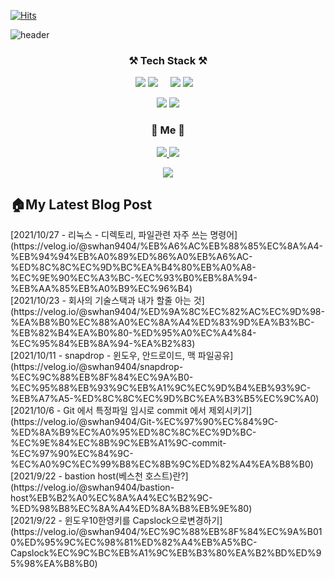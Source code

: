 [![Hits](https://hits.seeyoufarm.com/api/count/incr/badge.svg?url=https%3A%2F%2Fgithub.com%2Fswhan9404&count_bg=%2379C83D&title_bg=%23555555&icon=&icon_color=%23E7E7E7&title=hits&edge_flat=false)](https://hits.seeyoufarm.com)           

![header](https://capsule-render.vercel.app/api?type=waving&color=gradient&section=header&text=%20몰입하는개발자,한승운입니다👋%20&height=250&fontSize=50&animation=twinkling)


<h3 align="center">⚒️ Tech Stack ⚒️</h3>
<p align="center">
  <img src="https://img.shields.io/badge/Java-palegoldenrod?style=flat-square&logo=Java&logoColor=red"/>
  <img src="https://img.shields.io/badge/Spring-white?style=flat-square&logo=Spring&logoColor=white&color=6DB33F"/> &nbsp &nbsp 
  
  <img src="https://img.shields.io/badge/Python-3766AB?style=flat-square&logo=Python&logoColor=white"/>
  <img src="https://img.shields.io/badge/Django-092E20?style=flat-square&logo=Django&logoColor=white"/>&nbsp &nbsp 
</p>  
<p align="center">
  <img src="https://img.shields.io/badge/Javascript-ffb13b?style=flat-square&logo=javascript&logoColor=white"/>
  <img src="https://img.shields.io/badge/Vue.js-4FC08D?style=flat-square&logo=Vue.js&logoColor=white"/>
  
</p>


<h3 align="center"> 🍒 Me 🍒 </h3>
<p align="center">
  <a href="https://velog.io/@swhan9404/series">
    <img src="https://img.shields.io/badge/Tech%20Blog-11B48A?style=flat-square&logo=Vimeo&logoColor=white&link=https://velog.io/@swhan9404/series"/>
  </a>
<!--   <a href="https://www.notion.so/419b1896ac1f46c28e7b2f78a33e3d9b">
    <img src="https://img.shields.io/badge/%ED%8F%AC%ED%8A%B8%ED%8F%B4%EB%A6%AC%EC%98%A4-000000?style=flat-square&logo=Notion&logoColor=white&link=https://www.notion.so/419b1896ac1f46c28e7b2f78a33e3d9b"/>
  </a> -->
  <a href="mailto:gardener9404@gmail.com">
    <img src="https://img.shields.io/badge/Gmail-d14836?style=flat-square&logo=Gmail&logoColor=white&link=gardener9404@gmail.com"/>
  </a>

</p>



<!--
[![Top Langs](https://github-readme-stats.vercel.app/api/top-langs/?username=swhan9404&layout=compact&theme=dracula)](https://github.com/metleeha)
[![Anurag's GitHub stats](https://github-readme-stats.vercel.app/api?username=swhan9404)](https://github.com/anuraghazra/github-readme-stats)
[![Solved.ac
프로필](http://mazassumnida.wtf/api/v2/generate_badge?boj=swhan9404)](https://solved.ac/swhan9404)
-->
<p align="center">
  <a href="https://github.com/devxb/CommitCombo/">
    <img src="http://commitcombo.com/get?user=swhan9404&theme=DeepOcean-mini"/>
  </a>
</p>


<h2>🏠My Latest Blog Post</h2>
[2021/10/27 - 리눅스 - 디렉토리, 파일관련 자주 쓰는 명령어](https://velog.io/@swhan9404/%EB%A6%AC%EB%88%85%EC%8A%A4-%EB%94%94%EB%A0%89%ED%86%A0%EB%A6%AC-%ED%8C%8C%EC%9D%BC%EA%B4%80%EB%A0%A8-%EC%9E%90%EC%A3%BC-%EC%93%B0%EB%8A%94-%EB%AA%85%EB%A0%B9%EC%96%B4) <br>
[2021/10/23 - 회사의 기술스택과 내가 할줄 아는 것](https://velog.io/@swhan9404/%ED%9A%8C%EC%82%AC%EC%9D%98-%EA%B8%B0%EC%88%A0%EC%8A%A4%ED%83%9D%EA%B3%BC-%EB%82%B4%EA%B0%80-%ED%95%A0%EC%A4%84-%EC%95%84%EB%8A%94-%EA%B2%83) <br>
[2021/10/11 - snapdrop - 윈도우, 안드로이드, 맥 파일공유](https://velog.io/@swhan9404/snapdrop-%EC%9C%88%EB%8F%84%EC%9A%B0-%EC%95%88%EB%93%9C%EB%A1%9C%EC%9D%B4%EB%93%9C-%EB%A7%A5-%ED%8C%8C%EC%9D%BC%EA%B3%B5%EC%9C%A0) <br>
[2021/10/6 - Git 에서 특정파일 임시로 commit 에서 제외시키기](https://velog.io/@swhan9404/Git-%EC%97%90%EC%84%9C-%ED%8A%B9%EC%A0%95%ED%8C%8C%EC%9D%BC-%EC%9E%84%EC%8B%9C%EB%A1%9C-commit-%EC%97%90%EC%84%9C-%EC%A0%9C%EC%99%B8%EC%8B%9C%ED%82%A4%EA%B8%B0) <br>
[2021/9/22 - bastion host(베스천 호스트)란?](https://velog.io/@swhan9404/bastion-host%EB%B2%A0%EC%8A%A4%EC%B2%9C-%ED%98%B8%EC%8A%A4%ED%8A%B8%EB%9E%80) <br>
[2021/9/22 - 윈도우10한영키를 Capslock으로변경하기](https://velog.io/@swhan9404/%EC%9C%88%EB%8F%84%EC%9A%B010%ED%95%9C%EC%98%81%ED%82%A4%EB%A5%BC-Capslock%EC%9C%BC%EB%A1%9C%EB%B3%80%EA%B2%BD%ED%95%98%EA%B8%B0) <br>
